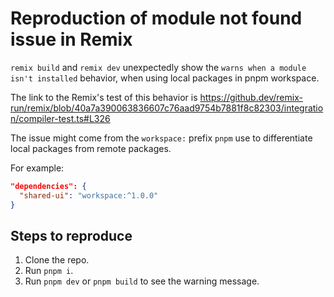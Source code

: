 # Reproduction of module not found issue in Remix

`remix build` and `remix dev` unexpectedly show the `warns when a module isn't installed` behavior, when using local packages in pnpm workspace.

The link to the Remix's test of this behavior is https://github.dev/remix-run/remix/blob/40a7a390063836607c76aad9754b7881f8c82303/integration/compiler-test.ts#L326

The issue might come from the `workspace:` prefix `pnpm` use to differentiate local packages from remote packages.

For example:

```json
"dependencies": {
  "shared-ui": "workspace:^1.0.0"
}
```

## Steps to reproduce

1. Clone the repo.
2. Run `pnpm i`.
3. Run `pnpm dev` or `pnpm build` to see the warning message.
